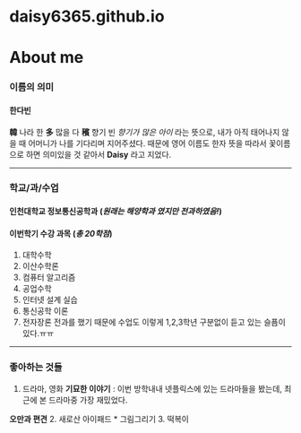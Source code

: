 # daisy6365.github.io

About me 
=== 

### 이름의 의미 

#### 한다빈 
 __韓__ 나라 한 
 __多__ 많을 다 
 __穦__ 향기 빈 
 _향기가 많은 아이_ 라는 뜻으로, 내가 아직 태어나지 않을 때 어머니가 나를 기다리며 지어주셨다.
때문에 영어 이름도 한자 뜻을 따라서 꽃이름으로 하면 의미있을 것 같아서 __Daisy__ 라고 지었다. 

--- 

### 학교/과/수업 
#### 인천대학교 정보통신공학과 (_원래는 해양학과 였지만 전과하였음!_) 
#### 이번학기 수강 과목 (_총 20학점_) 
1. 대학수학 
2. 이산수학론 
3. 컴퓨터 알고리즘 
4. 공업수학 
5. 인터넷 설계 실습 
6. 통신공학 이론 
7. 전자장론 
전과를 했기 때문에 수업도 이렇게 1,2,3학년 구분없이 듣고 있는 슬픔이 있다.ㅠㅠ 

---

### 좋아하는 것들 
1. 드라마, 영화 
__기묘한 이야기__ 
: 이번 방학내내 넷플릭스에 있는 드라마들을 봤는데, 최근에 본 드라마중 가장 재밌었다. 

__오만과 편견__ 
2. 새로산 아이패드 
    * 그림그리기 
3. 떡복이 
